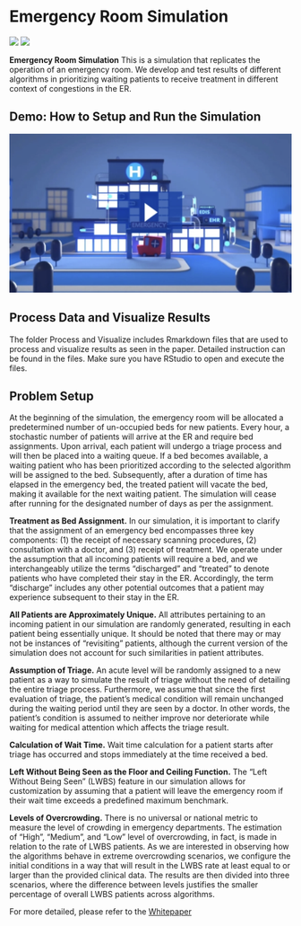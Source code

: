 # Emergency Room Simulation

<a href='https://raw.githubusercontent.com/vivibui/Emergency-Room-Simulation/main/Architecture/ModuleArchitecture.png'><img src='https://img.shields.io/badge/Architecture-View-Green'></a>  <a href='https://github.com/vivibui/Emergency-Room-Simulation/blob/main/VivianBui_ERSimulation.pdf'><img src='https://img.shields.io/badge/Paper-PDF-red'></a>

**Emergency Room Simulation** 
This is a simulation that replicates the operation of an emergency room. We develop and test results of different algorithms in prioritizing waiting patients to receive treatment in different context of congestions in the ER. 

## Demo: How to Setup and Run the Simulation
[![](https://github.com/vivibui/Emergency-Room-Simulation/blob/main/thumnail.png)](https://www.youtube.com/watch?v=PPtSiwGfgzM)

## Process Data and Visualize Results
The folder Process and Visualize includes Rmarkdown files that are used to process and visualize results as seen in the paper. Detailed instruction can be found in the files. Make sure you have RStudio to open and execute the files. 

## Problem Setup
At the beginning of the simulation, the emergency room will be allocated a predetermined number of un-occupied beds for new patients. Every hour, a stochastic number of patients will arrive at the ER and require bed assignments. Upon arrival, each patient will undergo a triage process and will then be placed into a waiting queue. If a bed becomes available, a waiting patient who has been prioritized according to the selected algorithm will be assigned to the bed. Subsequently, after a duration of time has elapsed in the emergency bed, the treated patient will vacate the bed, making it available for the next waiting patient. The simulation will cease after running for the designated number of days as per the assignment.

**Treatment as Bed Assignment.** In our simulation, it is important to clarify that the assignment of an emergency bed encompasses three key components: (1) the receipt of necessary scanning procedures, (2) consultation with a doctor, and (3) receipt of treatment. We operate under the assumption that all incoming patients will require a bed, and we interchangeably utilize the terms “discharged” and “treated” to denote patients who have completed their stay in the ER. Accordingly, the term “discharge” includes any other potential outcomes that a patient may experience subsequent to their stay in the ER.

**All Patients are Approximately Unique.** All attributes pertaining to an incoming patient in our simulation are randomly generated, resulting in each patient being essentially unique. It should be noted that there may or may not be instances of “revisiting” patients, although the current version of the simulation does not account for such similarities in patient attributes.

**Assumption of Triage.** An acute level will be randomly assigned to a new patient as a way to simulate the result of triage without the need of detailing the entire triage process. Furthermore, we assume that since the first evaluation of triage, the patient’s medical condition will remain unchanged during the waiting period until they are seen by a doctor. In other words, the patient’s condition is assumed to neither improve nor deteriorate while waiting for medical attention which affects the triage result.

**Calculation of Wait Time.** Wait time calculation for a patient starts after triage has occurred and stops immediately at the time received a bed.

**Left Without Being Seen as the Floor and Ceiling Function.** The “Left Without Being Seen” (LWBS) feature in our simulation allows for customization by assuming that a patient will leave the emergency room if their wait time exceeds a predefined maximum benchmark. 

**Levels of Overcrowding.** There is no universal or national metric to measure the level of crowding in emergency departments. The estimation of “High”, “Medium”, and “Low” level of overcrowding, in fact, is made in relation to the rate of LWBS patients. As we are interested in observing how the algorithms behave in extreme overcrowding scenarios, we configure the initial conditions in a way that will result in the LWBS rate at least equal to or larger than the provided clinical data. The results are then divided into three scenarios, where the difference between levels justifies the smaller percentage of overall LWBS patients across algorithms.

For more detailed, please refer to the [Whitepaper](https://github.com/vivibui/Emergency-Room-Simulation/blob/main/VivianBui_ERSimulation.pdf)
